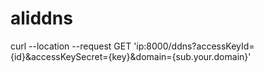 # aliddns

curl --location --request GET 'ip:8000/ddns?accessKeyId={id}&accessKeySecret={key}&domain={sub.your.domain}'